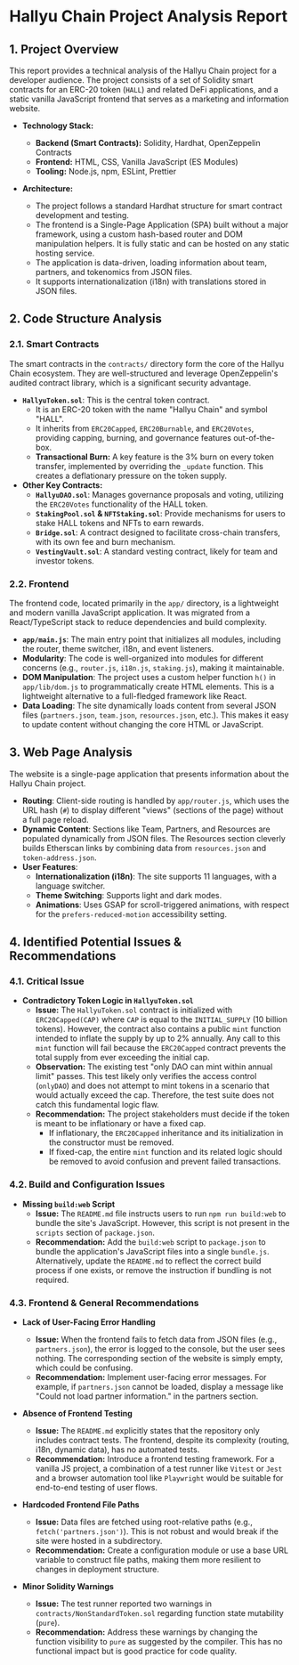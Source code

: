 # Hallyu Chain Project Analysis Report

## 1. Project Overview

This report provides a technical analysis of the Hallyu Chain project for a developer audience. The project consists of a set of Solidity smart contracts for an ERC-20 token (`HALL`) and related DeFi applications, and a static vanilla JavaScript frontend that serves as a marketing and information website.

*   **Technology Stack:**
    *   **Backend (Smart Contracts):** Solidity, Hardhat, OpenZeppelin Contracts
    *   **Frontend:** HTML, CSS, Vanilla JavaScript (ES Modules)
    *   **Tooling:** Node.js, npm, ESLint, Prettier

*   **Architecture:**
    *   The project follows a standard Hardhat structure for smart contract development and testing.
    *   The frontend is a Single-Page Application (SPA) built without a major framework, using a custom hash-based router and DOM manipulation helpers. It is fully static and can be hosted on any static hosting service.
    *   The application is data-driven, loading information about team, partners, and tokenomics from JSON files.
    *   It supports internationalization (i18n) with translations stored in JSON files.

## 2. Code Structure Analysis

### 2.1. Smart Contracts

The smart contracts in the `contracts/` directory form the core of the Hallyu Chain ecosystem. They are well-structured and leverage OpenZeppelin's audited contract library, which is a significant security advantage.

*   **`HallyuToken.sol`**: This is the central token contract.
    *   It is an ERC-20 token with the name "Hallyu Chain" and symbol "HALL".
    *   It inherits from `ERC20Capped`, `ERC20Burnable`, and `ERC20Votes`, providing capping, burning, and governance features out-of-the-box.
    *   **Transactional Burn:** A key feature is the 3% burn on every token transfer, implemented by overriding the `_update` function. This creates a deflationary pressure on the token supply.
*   **Other Key Contracts:**
    *   **`HallyuDAO.sol`**: Manages governance proposals and voting, utilizing the `ERC20Votes` functionality of the HALL token.
    *   **`StakingPool.sol` & `NFTStaking.sol`**: Provide mechanisms for users to stake HALL tokens and NFTs to earn rewards.
    *   **`Bridge.sol`**: A contract designed to facilitate cross-chain transfers, with its own fee and burn mechanism.
    *   **`VestingVault.sol`**: A standard vesting contract, likely for team and investor tokens.

### 2.2. Frontend

The frontend code, located primarily in the `app/` directory, is a lightweight and modern vanilla JavaScript application. It was migrated from a React/TypeScript stack to reduce dependencies and build complexity.

*   **`app/main.js`**: The main entry point that initializes all modules, including the router, theme switcher, i18n, and event listeners.
*   **Modularity**: The code is well-organized into modules for different concerns (e.g., `router.js`, `i18n.js`, `staking.js`), making it maintainable.
*   **DOM Manipulation**: The project uses a custom helper function `h()` in `app/lib/dom.js` to programmatically create HTML elements. This is a lightweight alternative to a full-fledged framework like React.
*   **Data Loading**: The site dynamically loads content from several JSON files (`partners.json`, `team.json`, `resources.json`, etc.). This makes it easy to update content without changing the core HTML or JavaScript.

## 3. Web Page Analysis

The website is a single-page application that presents information about the Hallyu Chain project.

*   **Routing**: Client-side routing is handled by `app/router.js`, which uses the URL hash (`#`) to display different "views" (sections of the page) without a full page reload.
*   **Dynamic Content**: Sections like Team, Partners, and Resources are populated dynamically from JSON files. The Resources section cleverly builds Etherscan links by combining data from `resources.json` and `token-address.json`.
*   **User Features**:
    *   **Internationalization (i18n)**: The site supports 11 languages, with a language switcher.
    *   **Theme Switching**: Supports light and dark modes.
    *   **Animations**: Uses GSAP for scroll-triggered animations, with respect for the `prefers-reduced-motion` accessibility setting.

## 4. Identified Potential Issues & Recommendations

### 4.1. Critical Issue

*   **Contradictory Token Logic in `HallyuToken.sol`**
    *   **Issue:** The `HallyuToken.sol` contract is initialized with `ERC20Capped(CAP)` where `CAP` is equal to the `INITIAL_SUPPLY` (10 billion tokens). However, the contract also contains a public `mint` function intended to inflate the supply by up to 2% annually. Any call to this `mint` function will fail because the `ERC20Capped` contract prevents the total supply from ever exceeding the initial cap.
    *   **Observation:** The existing test "only DAO can mint within annual limit" passes. This test likely only verifies the access control (`onlyDAO`) and does not attempt to mint tokens in a scenario that would actually exceed the cap. Therefore, the test suite does not catch this fundamental logic flaw.
    *   **Recommendation:** The project stakeholders must decide if the token is meant to be inflationary or have a fixed cap.
        *   If inflationary, the `ERC20Capped` inheritance and its initialization in the constructor must be removed.
        *   If fixed-cap, the entire `mint` function and its related logic should be removed to avoid confusion and prevent failed transactions.

### 4.2. Build and Configuration Issues

*   **Missing `build:web` Script**
    *   **Issue:** The `README.md` file instructs users to run `npm run build:web` to bundle the site's JavaScript. However, this script is not present in the `scripts` section of `package.json`.
    *   **Recommendation:** Add the `build:web` script to `package.json` to bundle the application's JavaScript files into a single `bundle.js`. Alternatively, update the `README.md` to reflect the correct build process if one exists, or remove the instruction if bundling is not required.

### 4.3. Frontend & General Recommendations

*   **Lack of User-Facing Error Handling**
    *   **Issue:** When the frontend fails to fetch data from JSON files (e.g., `partners.json`), the error is logged to the console, but the user sees nothing. The corresponding section of the website is simply empty, which could be confusing.
    *   **Recommendation:** Implement user-facing error messages. For example, if `partners.json` cannot be loaded, display a message like "Could not load partner information." in the partners section.

*   **Absence of Frontend Testing**
    *   **Issue:** The `README.md` explicitly states that the repository only includes contract tests. The frontend, despite its complexity (routing, i18n, dynamic data), has no automated tests.
    *   **Recommendation:** Introduce a frontend testing framework. For a vanilla JS project, a combination of a test runner like `Vitest` or `Jest` and a browser automation tool like `Playwright` would be suitable for end-to-end testing of user flows.

*   **Hardcoded Frontend File Paths**
    *   **Issue:** Data files are fetched using root-relative paths (e.g., `fetch('partners.json')`). This is not robust and would break if the site were hosted in a subdirectory.
    *   **Recommendation:** Create a configuration module or use a base URL variable to construct file paths, making them more resilient to changes in deployment structure.

*   **Minor Solidity Warnings**
    *   **Issue:** The test runner reported two warnings in `contracts/NonStandardToken.sol` regarding function state mutability (`pure`).
    *   **Recommendation:** Address these warnings by changing the function visibility to `pure` as suggested by the compiler. This has no functional impact but is good practice for code quality.
